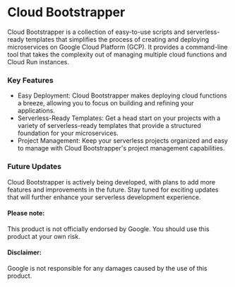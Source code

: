 
# Cloud Bootstrapper

Cloud Bootstrapper is a collection of easy-to-use scripts and serverless-ready templates that simplifies the process of creating and deploying microservices on Google Cloud Platform (GCP). It provides a command-line tool that takes the complexity out of managing multiple cloud functions and Cloud Run instances.

### Key Features
- Easy Deployment: Cloud Bootstrapper makes deploying cloud functions a breeze, allowing you to focus on building and refining your applications.
- Serverless-Ready Templates: Get a head start on your projects with a variety of serverless-ready templates that provide a structured foundation for your microservices.
- Project Management: Keep your serverless projects organized and easy to manage with Cloud Bootstrapper's project management capabilities.

### Future Updates
Cloud Bootstrapper is actively being developed, with plans to add more features and improvements in the future. Stay tuned for exciting updates that will further enhance your serverless development experience.


#### Please note:
This product is not officially endorsed by Google. You should use this product at your own risk.

#### Disclaimer:
Google is not responsible for any damages caused by the use of this product.

